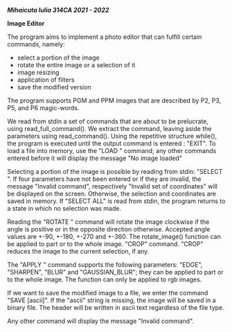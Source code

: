 ***Mihaicuta Iulia 314CA 2021 - 2022***

**Image Editor**

The program aims to implement a photo editor that can fulfill
certain commands, namely:
- select a portion of the image
- rotate the entire image or a selection of it
- image resizing
- application of filters
- save the modified version

The program supports PGM and PPM images that are described by P2, P3, P5, and P6 magic-words.

We read from stdin a set of commands that are about to be prelucrate,
using read_full_command(). We extract the command, leaving aside the
parameters using read_command(). Using the repetitive structure while(),
the program is executed until the output command is entered : "EXIT". To
load a file into memory, use the "LOAD <FILENAME>" command; any other
commands entered before it will display the message "No image loaded"

Selecting a portion of the image is possible by reading from stdin:
"SELECT <x1> <y1> <x1> <y2>". If four parameters have not been entered
or if they are invalid, the message "Invalid command", respectively
"Invalid set of coordinates" will be displayed on the screen. Otherwise,
the selection and coordinates are saved in memory. If "SELECT ALL" is read from stdin, the program returns to a state in which no selection was made.

Reading the "ROTATE <ANGLE>" command will rotate the image clockwise if
the angle is positive or in the opposite direction otherwise. Accepted
angle values are +-90, +-180, +-270 and +-360. The rotate_image()
function can be applied to part or to the whole image. "CROP" command.
"CROP" reduces the image to the current selection, if any.

The "APPLY <PARAMETER>" command supports the following parameters: "EDGE",
"SHARPEN", "BLUR" and "GAUSSIAN_BLUR"; they can be applied to part or to
the whole image. The function can only be applied to rgb images.

If we want to save the modified image to a file, we enter the command
"SAVE <filename> [ascii]". If the "ascii" string is missing, the image
will be saved in a binary file. The header will be written in ascii text
regardless of the file type.

Any other command will display the message "Invalid command".
